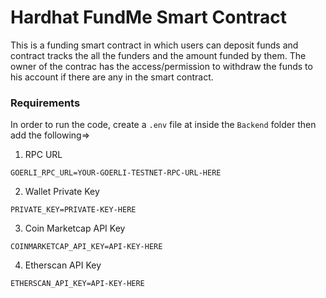 # Hardhat FundMe Smart Contract

This is a funding smart contract in which users can deposit funds and contract tracks the all the funders and the amount funded by them. The owner of the contrac has the access/permission to withdraw the funds to his account if there are any in the smart contract.

### Requirements

In order to run the code, create a `.env` file at inside the `Backend` folder then add the following=>

1. RPC URL

```env
GOERLI_RPC_URL=YOUR-GOERLI-TESTNET-RPC-URL-HERE
```

2. Wallet Private Key

```env
PRIVATE_KEY=PRIVATE-KEY-HERE
```

3. Coin Marketcap API Key

```env
COINMARKETCAP_API_KEY=API-KEY-HERE
```

4. Etherscan API Key

```env
ETHERSCAN_API_KEY=API-KEY-HERE
```
